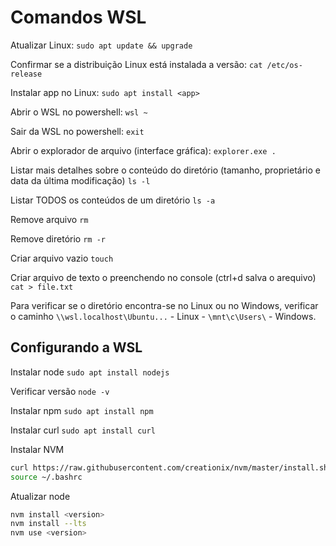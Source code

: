 # Comandos WSL

Atualizar Linux:
```sudo apt update && upgrade```

Confirmar se a distribuição Linux está instalada a versão:
```cat /etc/os-release```

Instalar app no Linux:
```sudo apt install <app>```

Abrir o WSL no powershell:
```wsl ~```

Sair da WSL no powershell:
```exit```

Abrir o explorador de arquivo (interface gráfica):
```explorer.exe .```

Listar mais detalhes sobre o conteúdo do diretório (tamanho, proprietário e data da última modificação)
```ls -l```

Listar TODOS os conteúdos de um diretório
```ls -a```

Remove arquivo
```rm```

Remove diretório
```rm -r```

Criar arquivo vazio
```touch```

Criar arquivo de texto o preenchendo no console (ctrl+d salva o arequivo)
```cat > file.txt```

Para verificar se o diretório encontra-se no Linux ou no Windows, verificar o caminho
```\\wsl.localhost\Ubuntu...``` - Linux - ```\mnt\c\Users\``` - Windows.

## Configurando a WSL

Instalar node ```sudo apt install nodejs```

Verificar versão ```node -v```

Instalar npm ```sudo apt install npm```

Instalar curl ```sudo apt install curl```

Instalar NVM 
```bash
curl https://raw.githubusercontent.com/creationix/nvm/master/install.sh | bash
source ~/.bashrc
```

Atualizar node
```bash
nvm install <version>
nvm install --lts
nvm use <version>
```
